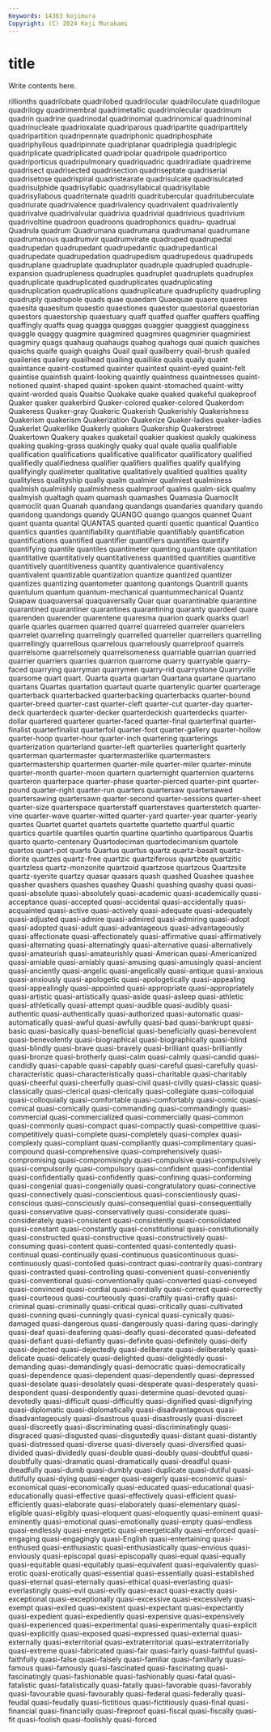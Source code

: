 ```yaml
---
Keywords: 14363 kojimura
Copyright: (C) 2024 Koji Murakami
---
```


# title

Write contents here.



rillionths quadrilobate quadrilobed quadrilocular
quadriloculate quadrilogue quadrilogy quadrimembral quadrimetallic quadrimolecular quadrimum quadrin quadrine quadrinodal
quadrinomial quadrinomical quadrinominal quadrinucleate quadrioxalate quadriparous quadripartite quadripartitely quadripartition quadripennate
quadriphonic quadriphosphate quadriphyllous quadripinnate quadriplanar quadriplegia quadriplegic quadriplicate quadriplicated quadripolar
quadripole quadriportico quadriporticus quadripulmonary quadriquadric quadriradiate quadrireme quadrisect quadrisected quadrisection
quadriseptate quadriserial quadrisetose quadrispiral quadristearate quadrisulcate quadrisulcated quadrisulphide quadrisyllabic quadrisyllabical
quadrisyllable quadrisyllabous quadriternate quadriti quadritubercular quadrituberculate quadriurate quadrivalence quadrivalency quadrivalent
quadrivalently quadrivalve quadrivalvular quadrivia quadrivial quadrivious quadrivium quadrivoltine quadroon quadroons
quadrophonics quadru- quadrual Quadrula quadrum Quadrumana quadrumana quadrumanal quadrumane quadrumanous
quadrumvir quadrumvirate quadruped quadrupedal quadrupedan quadrupedant quadrupedantic quadrupedantical quadrupedate quadrupedation
quadrupedism quadrupedous quadrupeds quadruplane quadruplate quadruplator quadruple quadrupled quadruple-expansion quadrupleness
quadruples quadruplet quadruplets quadruplex quadruplicate quadruplicated quadruplicates quadruplicating quadruplication quadruplications
quadruplicature quadruplicity quadrupling quadruply quadrupole quads quae quaedam Quaequae quaere
quaeres quaesita quaesitum quaestio quaestiones quaestor quaestorial quaestorian quaestors quaestorship
quaestuary quaff quaffed quaffer quaffers quaffing quaffingly quaffs quag quagga
quaggas quaggier quaggiest quagginess quaggle quaggy quagmire quagmired quagmires quagmirier
quagmiriest quagmiry quags quahaug quahaugs quahog quahogs quai quaich quaiches
quaichs quaife quaigh quaighs Quail quail quailberry quail-brush quailed quaileries
quailery quailhead quailing quaillike quails quaily quaint quaintance quaint-costumed quainter
quaintest quaint-eyed quaint-felt quaintise quaintish quaint-looking quaintly quaintness quaintnesses quaint-notioned
quaint-shaped quaint-spoken quaint-stomached quaint-witty quaint-worded quais Quaitso Quakake quake quaked
quakeful quakeproof Quaker quaker quakerbird Quaker-colored quaker-colored Quakerdom Quakeress Quaker-gray
Quakeric Quakerish Quakerishly Quakerishness Quakerism quakerism Quakerization Quakerize Quaker-ladies quaker-ladies
Quakerlet Quakerlike Quakerly quakers Quakership Quakerstreet Quakertown Quakery quakes quaketail
quakier quakiest quakily quakiness quaking quaking-grass quakingly quaky qual quale
qualia qualifiable qualification qualifications qualificative qualificator qualificatory qualified qualifiedly qualifiedness
qualifier qualifiers qualifies qualify qualifying qualifyingly qualimeter qualitative qualitatively qualitied
qualities quality qualityless qualityship qually qualm qualmier qualmiest qualminess qualmish
qualmishly qualmishness qualmproof qualms qualm-sick qualmy qualmyish qualtagh quam quamash
quamashes Quamasia Quamoclit quamoclit quan Quanah quandang quandangs quandaries quandary
quando quandong quandongs quandy QUANGO quango quangos quannet Quant quant
quanta quantal QUANTAS quanted quanti quantic quantical Quantico quantics quanties
quantifiability quantifiable quantifiably quantification quantifications quantified quantifier quantifiers quantifies quantify
quantifying quantile quantiles quantimeter quanting quantitate quantitation quantitative quantitatively quantitativeness
quantitied quantities quantitive quantitively quantitiveness quantity quantivalence quantivalency quantivalent quantizable
quantization quantize quantized quantizer quantizes quantizing quantometer quantong quantongs Quantrill
quants quantulum quantum quantum-mechanical quantummechanical Quantz Quapaw quaquaversal quaquaversally Quar
quar quarantinable quarantine quarantined quarantiner quarantines quarantining quaranty quardeel quare
quarenden quarender quarentene quaresma quarion quark quarks quarl quarle quarles
quarmen quarred quarrel quarreled quarreler quarrelers quarrelet quarreling quarrelingly quarrelled
quarreller quarrellers quarrelling quarrellingly quarrellous quarrelous quarrelously quarrelproof quarrels quarrelsome
quarrelsomely quarrelsomeness quarriable quarrian quarried quarrier quarriers quarries quarrion quarrome
quarry quarryable quarry-faced quarrying quarryman quarrymen quarry-rid quarrystone Quarryville quarsome
quart quart. Quarta quarta quartan Quartana quartane quartano quartans Quartas
quartation quartaut quarte quartenylic quarter quarterage quarterback quarterbacked quarterbacking quarterbacks
quarter-bound quarter-breed quarter-cast quarter-cleft quarter-cut quarter-day quarter-deck quarterdeck quarter-decker quarterdeckish
quarterdecks quarter-dollar quartered quarterer quarter-faced quarter-final quarterfinal quarter-finalist quarterfinalist quarterfoil
quarter-foot quarter-gallery quarter-hollow quarter-hoop quarter-hour quarter-inch quartering quarterings quarterization quarterland
quarter-left quarterlies quarterlight quarterly quarterman quartermaster quartermasterlike quartermasters quartermastership quartermen
quarter-mile quarter-miler quarter-minute quarter-month quarter-moon quartern quarternight quarternion quarterns quarteron
quarterpace quarter-phase quarter-pierced quarter-pint quarter-pound quarter-right quarter-run quarters quartersaw quartersawed
quartersawing quartersawn quarter-second quarter-sessions quarter-sheet quarter-size quarterspace quarterstaff quarterstaves quarterstetch
quarter-vine quarter-wave quarter-witted quarter-yard quarter-year quarter-yearly quartes Quartet quartet quartets
quartette quartetto quartful quartic quartics quartile quartiles quartin quartine quartinho
quartiparous Quartis quarto quarto-centenary Quartodeciman quartodecimanism quartole quartos quart-pot quarts
Quartus quartus quartz quartz-basalt quartz-diorite quartzes quartz-free quartzic quartziferous quartzite
quartzitic quartzless quartz-monzonite quartzoid quartzose quartzous Quartzsite quartz-syenite quartzy quasar
quasars quash quashed Quashee quashee quasher quashers quashes quashey Quashi
quashing quashy quasi quasi- quasi-absolute quasi-absolutely quasi-academic quasi-academically quasi-acceptance quasi-accepted
quasi-accidental quasi-accidentally quasi-acquainted quasi-active quasi-actively quasi-adequate quasi-adequately quasi-adjusted quasi-admire quasi-admired
quasi-admiring quasi-adopt quasi-adopted quasi-adult quasi-advantageous quasi-advantageously quasi-affectionate quasi-affectionately quasi-affirmative quasi-affirmatively
quasi-alternating quasi-alternatingly quasi-alternative quasi-alternatively quasi-amateurish quasi-amateurishly quasi-American quasi-Americanized quasi-amiable quasi-amiably
quasi-amusing quasi-amusingly quasi-ancient quasi-anciently quasi-angelic quasi-angelically quasi-antique quasi-anxious quasi-anxiously quasi-apologetic
quasi-apologetically quasi-appealing quasi-appealingly quasi-appointed quasi-appropriate quasi-appropriately quasi-artistic quasi-artistically quasi-aside quasi-asleep
quasi-athletic quasi-athletically quasi-attempt quasi-audible quasi-audibly quasi-authentic quasi-authentically quasi-authorized quasi-automatic quasi-automatically
quasi-awful quasi-awfully quasi-bad quasi-bankrupt quasi-basic quasi-basically quasi-beneficial quasi-beneficially quasi-benevolent quasi-benevolently
quasi-biographical quasi-biographically quasi-blind quasi-blindly quasi-brave quasi-bravely quasi-brilliant quasi-brilliantly quasi-bronze quasi-brotherly
quasi-calm quasi-calmly quasi-candid quasi-candidly quasi-capable quasi-capably quasi-careful quasi-carefully quasi-characteristic quasi-characteristically
quasi-charitable quasi-charitably quasi-cheerful quasi-cheerfully quasi-civil quasi-civilly quasi-classic quasi-classically quasi-clerical quasi-clerically
quasi-collegiate quasi-colloquial quasi-colloquially quasi-comfortable quasi-comfortably quasi-comic quasi-comical quasi-comically quasi-commanding quasi-commandingly
quasi-commercial quasi-commercialized quasi-commercially quasi-common quasi-commonly quasi-compact quasi-compactly quasi-competitive quasi-competitively quasi-complete
quasi-completely quasi-complex quasi-complexly quasi-compliant quasi-compliantly quasi-complimentary quasi-compound quasi-comprehensive quasi-comprehensively quasi-compromising
quasi-compromisingly quasi-compulsive quasi-compulsively quasi-compulsorily quasi-compulsory quasi-confident quasi-confidential quasi-confidentially quasi-confidently quasi-confining
quasi-conforming quasi-congenial quasi-congenially quasi-congratulatory quasi-connective quasi-connectively quasi-conscientious quasi-conscientiously quasi-conscious quasi-consciously
quasi-consequential quasi-consequentially quasi-conservative quasi-conservatively quasi-considerate quasi-considerately quasi-consistent quasi-consistently quasi-consolidated quasi-constant
quasi-constantly quasi-constitutional quasi-constitutionally quasi-constructed quasi-constructive quasi-constructively quasi-consuming quasi-content quasi-contented quasi-contentedly
quasi-continual quasi-continually quasi-continuous quasicontinuous quasi-continuously quasi-contolled quasi-contract quasi-contrarily quasi-contrary quasi-contrasted
quasi-controlling quasi-convenient quasi-conveniently quasi-conventional quasi-conventionally quasi-converted quasi-conveyed quasi-convinced quasi-cordial quasi-cordially
quasi-correct quasi-correctly quasi-courteous quasi-courteously quasi-craftily quasi-crafty quasi-criminal quasi-criminally quasi-critical quasi-critically
quasi-cultivated quasi-cunning quasi-cunningly quasi-cynical quasi-cynically quasi-damaged quasi-dangerous quasi-dangerously quasi-daring quasi-daringly
quasi-deaf quasi-deafening quasi-deafly quasi-decorated quasi-defeated quasi-defiant quasi-defiantly quasi-definite quasi-definitely quasi-deify
quasi-dejected quasi-dejectedly quasi-deliberate quasi-deliberately quasi-delicate quasi-delicately quasi-delighted quasi-delightedly quasi-demanding quasi-demandingly
quasi-democratic quasi-democratically quasi-dependence quasi-dependent quasi-dependently quasi-depressed quasi-desolate quasi-desolately quasi-desperate quasi-desperately
quasi-despondent quasi-despondently quasi-determine quasi-devoted quasi-devotedly quasi-difficult quasi-difficultly quasi-dignified quasi-dignifying quasi-diplomatic
quasi-diplomatically quasi-disadvantageous quasi-disadvantageously quasi-disastrous quasi-disastrously quasi-discreet quasi-discreetly quasi-discriminating quasi-discriminatingly quasi-disgraced
quasi-disgusted quasi-disgustedly quasi-distant quasi-distantly quasi-distressed quasi-diverse quasi-diversely quasi-diversified quasi-divided quasi-dividedly
quasi-double quasi-doubly quasi-doubtful quasi-doubtfully quasi-dramatic quasi-dramatically quasi-dreadful quasi-dreadfully quasi-dumb quasi-dumbly
quasi-duplicate quasi-dutiful quasi-dutifully quasi-dying quasi-eager quasi-eagerly quasi-economic quasi-economical quasi-economically quasi-educated
quasi-educational quasi-educationally quasi-effective quasi-effectively quasi-efficient quasi-efficiently quasi-elaborate quasi-elaborately quasi-elementary quasi-eligible
quasi-eligibly quasi-eloquent quasi-eloquently quasi-eminent quasi-eminently quasi-emotional quasi-emotionally quasi-empty quasi-endless quasi-endlessly
quasi-energetic quasi-energetically quasi-enforced quasi-engaging quasi-engagingly quasi-English quasi-entertaining quasi-enthused quasi-enthusiastic quasi-enthusiastically
quasi-envious quasi-enviously quasi-episcopal quasi-episcopally quasi-equal quasi-equally quasi-equitable quasi-equitably quasi-equivalent quasi-equivalently
quasi-erotic quasi-erotically quasi-essential quasi-essentially quasi-established quasi-eternal quasi-eternally quasi-ethical quasi-everlasting quasi-everlastingly
quasi-evil quasi-evilly quasi-exact quasi-exactly quasi-exceptional quasi-exceptionally quasi-excessive quasi-excessively quasi-exempt quasi-exiled
quasi-existent quasi-expectant quasi-expectantly quasi-expedient quasi-expediently quasi-expensive quasi-expensively quasi-experienced quasi-experimental quasi-experimentally
quasi-explicit quasi-explicitly quasi-exposed quasi-expressed quasi-external quasi-externally quasi-exterritorial quasi-extraterritorial quasi-extraterritorially quasi-extreme
quasi-fabricated quasi-fair quasi-fairly quasi-faithful quasi-faithfully quasi-false quasi-falsely quasi-familiar quasi-familiarly quasi-famous
quasi-famously quasi-fascinated quasi-fascinating quasi-fascinatingly quasi-fashionable quasi-fashionably quasi-fatal quasi-fatalistic quasi-fatalistically quasi-fatally
quasi-favorable quasi-favorably quasi-favourable quasi-favourably quasi-federal quasi-federally quasi-feudal quasi-feudally quasi-fictitious quasi-fictitiously
quasi-final quasi-financial quasi-financially quasi-fireproof quasi-fiscal quasi-fiscally quasi-fit quasi-foolish quasi-foolishly quasi-forced
